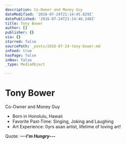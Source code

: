 ```yaml
---
description: Co-Owner and Money Guy
dateModified: '2016-07-24T21:14:45.829Z'
datePublished: '2016-07-24T21:14:46.248Z'
title: Tony Bower
author: []
publisher: {}
via: {}
starred: false
sourcePath: _posts/2016-07-24-tony-bower.md
inFeed: true
hasPage: false
inNav: false
_type: MediaObject

---
```

# Tony Bower

Co-Owner and Money Guy

* Born in Honolulu, Hawaii
* Favorite Past-Time: Singing, Joking and Laughing
* Art Experience: 0yrs asan artist, lifetime of loving art!

Quote: _**---I'm Hungry---**_